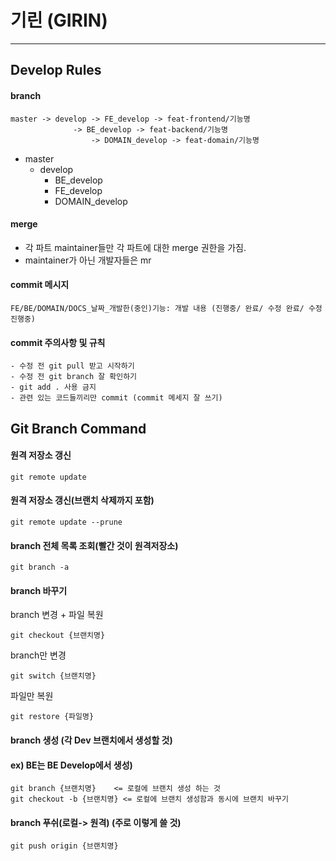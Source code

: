 # 기린 (GIRIN)

---
## Develop Rules

#### branch

```
master -> develop -> FE_develop -> feat-frontend/기능명
	          -> BE_develop -> feat-backend/기능명
                  -> DOMAIN_develop -> feat-domain/기능명
```

- master
    - develop
        - BE_develop
        - FE_develop
        - DOMAIN_develop

#### merge

- 각 파트 maintainer들만 각 파트에 대한 merge 권한을 가짐. 
- maintainer가 아닌 개발자들은 mr 

#### commit 메시지

```
FE/BE/DOMAIN/DOCS_날짜_개발한(중인)기능: 개발 내용 (진행중/ 완료/ 수정 완료/ 수정 진행중) 
```

#### commit 주의사항 및 규칙
```
- 수정 전 git pull 받고 시작하기 
- 수정 전 git branch 잘 확인하기 
- git add . 사용 금지 
- 관련 있는 코드들끼리만 commit (commit 메세지 잘 쓰기)
```


## Git Branch Command

#### 원격 저장소 갱신

```
git remote update
```

#### 원격 저장소 갱신(브랜치 삭제까지 포함)

```
git remote update --prune
```

#### branch 전체 목록 조회(빨간 것이 원격저장소)

```
git branch -a
```

#### branch 바꾸기

branch 변경 + 파일 복원

```
git checkout {브랜치명}
```

branch만 변경

```
git switch {브랜치명}
```

파일만 복원

```
git restore {파일명}
```

#### branch 생성 (각 Dev 브랜치에서 생성할 것)

#### ex) BE는 BE Develop에서 생성)
```
git branch {브랜치명}    <= 로컬에 브랜치 생성 하는 것
git checkout -b {브랜치명} <= 로컬에 브랜치 생성함과 동시에 브랜치 바꾸기
```

#### branch 푸쉬(로컬-> 원격) (주로 이렇게 쓸 것)
```
git push origin {브랜치명}
```
